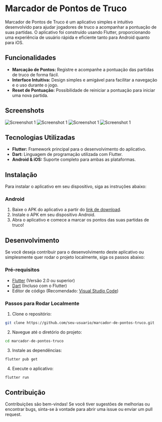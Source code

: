
# Marcador de Pontos de Truco

Marcador de Pontos de Truco é um aplicativo simples e intuitivo desenvolvido para ajudar jogadores de truco a acompanhar a pontuação de suas partidas. O aplicativo foi construído usando Flutter, proporcionando uma experiência de usuário rápida e eficiente tanto para Android quanto para iOS.

## Funcionalidades

- **Marcação de Pontos:** Registre e acompanhe a pontuação das partidas de truco de forma fácil.
- **Interface Intuitiva:** Design simples e amigável para facilitar a navegação e o uso durante o jogo.
- **Reset de Pontuação:** Possibilidade de reiniciar a pontuação para iniciar uma nova partida.

## Screenshots

![Screenshot 1](assets/screenshots/screenshot_1.jpg)
![Screenshot 1](assets/screenshots/screenshot_2.jpg)
![Screenshot 1](assets/screenshots/screenshot_3.jpg)
![Screenshot 1](assets/screenshots/screenshot_4.jpg)

## Tecnologias Utilizadas

- **Flutter:** Framework principal para o desenvolvimento do aplicativo.
- **Dart:** Linguagem de programação utilizada com Flutter.
- **Android & iOS:** Suporte completo para ambas as plataformas.

## Instalação

Para instalar o aplicativo em seu dispositivo, siga as instruções abaixo:

### Android

1. Baixe o APK do aplicativo a partir do [link de download](#).
2. Instale o APK em seu dispositivo Android.
3. Abra o aplicativo e comece a marcar os pontos das suas partidas de truco!

## Desenvolvimento

Se você deseja contribuir para o desenvolvimento deste aplicativo ou simplesmente quer rodar o projeto localmente, siga os passos abaixo:

### Pré-requisitos

- [Flutter](https://flutter.dev/docs/get-started/install) (Versão 2.0 ou superior)
- [Dart](https://dart.dev/get-dart) (Incluso com o Flutter)
- Editor de código (Recomendado: [Visual Studio Code](https://code.visualstudio.com/))

### Passos para Rodar Localmente

1. Clone o repositório:

```bash
git clone https://github.com/seu-usuario/marcador-de-pontos-truco.git
```

2. Navegue até o diretório do projeto:

```bash
cd marcador-de-pontos-truco
```

3. Instale as dependências:

```bash
flutter pub get
```

4. Execute o aplicativo:

```bash
flutter run
```

## Contribuição

Contribuições são bem-vindas! Se você tiver sugestões de melhorias ou encontrar bugs, sinta-se à vontade para abrir uma issue ou enviar um pull request.
